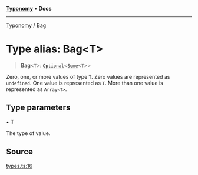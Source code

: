 [**Typonomy**](../README.md) • **Docs**

***

[Typonomy](../globals.md) / Bag

# Type alias: Bag\<T\>

> **Bag**\<`T`\>: [`Optional`](Optional.md)\<[`Some`](Some.md)\<`T`\>\>

Zero, one, or more values of type `T`.
Zero values are represented as `undefined`.
One value is represented as `T`.
More than one value is represented as `Array<T>`.

## Type parameters

• **T**

The type of value.

## Source

[types.ts:16](https://github.com/softcraft-development/typonomy/blob/1b8341dc287f5d4629e29cda9ae815b4e8592c92/src/types.ts#L16)
